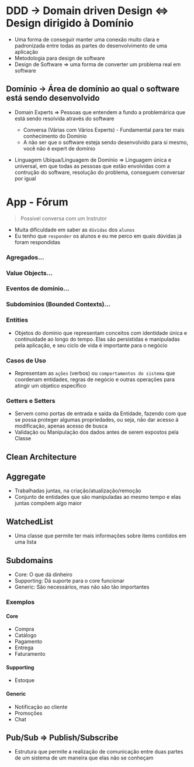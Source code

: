 # DDD -> Domain driven Design <=> Design dirigido à Domínio

- Uma forma de conseguir manter uma conexão muito clara e padronizada entre todas as partes do desenvolvimento de uma aplicação
- Metodologia para design de software
- Design de Software => uma forma de converter um problema real em software

## Domínio -> Área de domínio ao qual o software está sendo desenvolvido

- Domain Experts => Pessoas que entendem a fundo a problemárica que está sendo resolvida através do software
  - Conversa (Várias com Vários Experts) - Fundamental para ter mais conhecimento do Domínio
  - A não ser que o software esteja sendo desenvolvido para si mesmo, você não é expert de domínio

- Linguagem Ubíqua/Linguagem de Domínio => Linguagem única e universal, em que todas as pessoas que estão envolvidas com a contrução do software, resolução do problema, conseguem conversar por igual

# App - Fórum

> Possível conversa com um Instrutor
- Muita dificuldade em saber as ``dúvidas`` dos  ```alunos```
- Eu tenho que ``responder`` os alunos e eu me perco em quais dúvidas já foram respondidas

### Agregados...
### Value Objects...
### Eventos de domínio...
### Subdomínios (Bounded Contexts)...

### Entities
- Objetos do domínio que representam conceitos com identidade única e continuidade ao longo do tempo. Elas são persistidas e manipuladas pela aplicação, e seu ciclo de vida é importante para o negócio

### Casos de Uso
- Representam as ``ações`` (verbos) ou ``comportamentos do sistema`` que coordenam entidades, regras de negócio e outras operações para atingir um objetico específico


### Getters e Setters

- Servem como portas de entrada e saída da Entidade, fazendo com que se possa proteger algumas propriedades, ou seja, não dar acesso à modificação, apenas acesso de busca
- Validação ou Manipulação dos dados antes de serem expostos pela Classe

## Clean Architecture

## Aggregate

- Trabalhadas juntas, na criação/atualização/remoção
- Conjunto de entidades que são manipuladas ao mesmo tempo e elas juntas compõem algo maior

## WatchedList

- Uma classe que permite ter mais informações sobre items contidos em uma lista

## Subdomains

- Core: O que dá dinheiro
- Supporting: Dá suporte para o core funcionar
- Generic: São necessários, mas não são tão importantes

### Exemplos

#### Core

- Compra
- Catálogo
- Pagamento
- Entrega
- Faturamento

#### Supporting

- Estoque

#### Generic

- Notificação ao cliente
- Promoções
- Chat

## Pub/Sub => Publish/Subscribe

- Estrutura que permite a realização de comunicação entre duas partes de um sistema de um maneira que elas não se conheçam